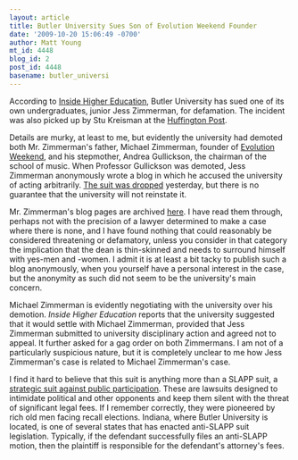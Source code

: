 ```yaml
---
layout: article
title: Butler University Sues Son of Evolution Weekend Founder
date: '2009-10-20 15:06:49 -0700'
author: Matt Young
mt_id: 4448
blog_id: 2
post_id: 4448
basename: butler_universi
---
```

According to [Inside Higher Education](http://www.insidehighered.com/news/2009/10/16/butler), Butler University has sued one of its own undergraduates, junior Jess Zimmerman, for defamation. The incident was also picked up by Stu Kreisman at the [Huffington Post](http://www.huffingtonpost.com/stu-kreisman/student-blogger-shut-down_b_325370.html). 

Details are murky, at least to me, but evidently the university had demoted both Mr. Zimmerman's father, Michael Zimmerman, founder of [Evolution Weekend](http://pandasthumb.org/archives/2009/02/evolution-weeke-1.html), and his stepmother, Andrea Gullickson, the chairman of the school of music. When Professor Gullickson was demoted, Jess Zimmerman anonymously wrote a blog in which he accused the university of acting arbitrarily.  [The suit was dropped](http://www.akadoe.blogspot.com/) yesterday, but there is no guarantee that the university will not reinstate it. 

Mr. Zimmerman's blog pages are archived [here](http://www.insidehighered.com/news/2009/10/16/butler). I have read them through, perhaps not with the precision of a lawyer determined to make a case where there is none, and I have found nothing that could reasonably be considered  threatening or defamatory, unless you consider in that category the implication that the dean is thin-skinned and  needs to surround himself with yes-men and -women. I admit it is at least a bit tacky to publish such a blog anonymously, when you yourself have a personal interest in the case, but the anonymity as such did not seem to be the university's main concern.

Michael Zimmerman is evidently negotiating with the university over his demotion. _Inside Higher Education_ reports that the university suggested that it would settle with Michael Zimmerman, provided that Jess Zimmerman submitted to university disciplinary action  and agreed not to appeal. It further asked for a gag order on both Zimmermans. I am not of a particularly suspicious nature, but it is completely unclear to me how Jess Zimmerman's case is related to Michael Zimmerman's case. 

I find it hard to believe that this suit is anything more than a SLAPP suit, a [strategic suit against public participation](http://en.wikipedia.org/wiki/Strategic_lawsuit_against_public_participation).  These are lawsuits designed to intimidate political and other opponents and keep them silent with the threat of significant legal fees.  If I remember correctly, they were pioneered by rich old men facing recall elections.  Indiana, where Butler University is located, is one of several states that has enacted anti-SLAPP suit legislation. Typically, if the defendant  successfully files an anti-SLAPP motion, then the plaintiff is responsible for the defendant's attorney's fees.
